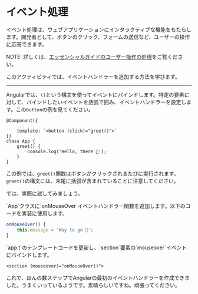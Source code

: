 # イベント処理

イベント処理は、ウェブアプリケーションにインタラクティブな機能をもたらします。開発者として、ボタンのクリック、フォームの送信など、ユーザーの操作に応答できます。

NOTE: 詳しくは、[エッセンシャルガイドのユーザー操作の処理](/essentials/templates#handling-user-interaction)をご覧ください。

このアクティビティでは、イベントハンドラーを追加する方法を学びます。

<hr />

Angularでは、`()`という構文を使ってイベントにバインドします。特定の要素に対して、バインドしたいイベントを括弧で囲み、イベントハンドラーを設定します。この`button`の例を見てください。

```angular-ts
@Component({
    ...
    template: `<button (click)="greet()">`
})
class App {
    greet() {
        console.log('Hello, there 👋');
    }
}
```

この例では、`greet()`関数はボタンがクリックされるたびに実行されます。`greet()`の構文には、末尾に括弧が含まれていることに注意してください。

では、実際に試してみましょう。

<docs-workflow>

<docs-step title="イベントハンドラーを追加">
`App`クラスに`onMouseOver`イベントハンドラー関数を追加します。以下のコードを実装に使用します。

```ts
onMouseOver() {
    this.message = 'Way to go 🚀';
}
```

</docs-step>

<docs-step title="テンプレートイベントにバインド">
`app.t`のテンプレートコードを更新し、`section`要素の`mouseover`イベントにバインドします。

```angular-html
<section (mouseover)="onMouseOver()">
```

</docs-step>

</docs-workflow>

これで、ほんの数ステップでAngularの最初のイベントハンドラーを作成できました。うまくいっているようです。素晴らしいですね。頑張ってください。
